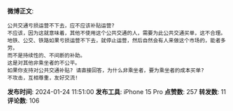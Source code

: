 **微博正文**: 
```
公共交通亏损运营不下去，应不应该补贴运营?
不应该，因为这就意味着，其他不使用这个公共交通的人，需要为此公共交通买单，这不合理。
地铁、公交、铁路如果亏损运营不下去，就停止运营，然后自然会有人来做这个市场的，能者多劳。
而不是持续性的、不间断的补助。
这是对其他非乘坐者的不公平。
如果你支持对公共交通补贴? 请直接回答，为什么非乘坐者，要为乘坐者的成本买单?
不攻击，互相尊重，友好交流!
```
**发布时间**: 2024-01-24 11:51:00
**发布工具**: iPhone 15 Pro
**点赞数**: 257
**转发数**: 11
**评论数**: 106
